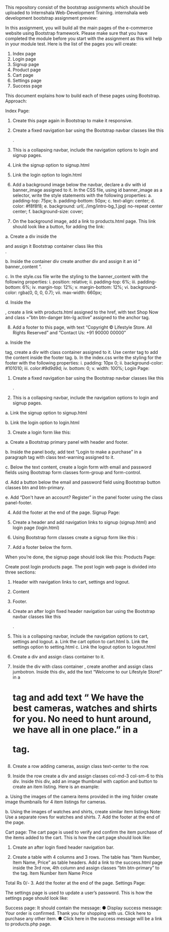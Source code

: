 This repository consist of the bootstrap assignments which should be uploaded to Internshala Web-Development Training.
internshala web development bootstrap assignment
preview:

In this assignment, you will build all the main pages of the e-commerce website
using Bootstrap framework. Please make sure that you have completed the module
before you start with the assignment as this will help in your module test.
Here is the list of the pages you will create:
1. Index page
2. Login page
3. Signup page
4. Product page
5. Cart page
6. Settings page
7. Success page


This document explains how to build each of these pages using Bootstrap.
Approach:


Index Page:

1. Create this page again in Bootstrap to make it responsive.

2. Create a fixed navigation bar using the Bootstrap navbar classes like this <div
class="navbar navbar-inverse navbar-fixed-top">.

3. This is a collapsing navbar, include the navigation options to login and signup pages.
4. Link the signup option to signup.html

5. Link the login option to login.html

6. Add a background image below the navbar, declare a div with id
banner_image assigned to it. In the CSS file, using id banner_image as a
selector, write the style statements with the following properties:
a. padding-top: 75px;
b. padding-bottom: 50px;
c. text-align: center;
d. color: #f8f8f8;
e. background: url(../img/intro-bg_1.jpg) no-repeat center center;
f. background-size: cover;


7. On the background image, add a link to products.html page. This link should
look like a button, for adding the link:

a. Create a div inside the <div id=banner_image> and assign it Bootstrap
container class like this <div class= “container”>.
  
b. Inside the container div create another div and assign it an id
“ banner_content ”.

c. In the style.css file write the styling to the banner_content with the
following properties:
i. position: relative;
ii. padding-top: 6%;
iii. padding-bottom: 6%;
iv. margin-top: 12%;
v. margin-bottom: 12%;
vi. background-color: rgba(0, 0, 0, 0.7);
vii. max-width: 660px;

d. Inside the <div id=”banner_content”>, create a link with products.html
assigned to the href, with text Shop Now and class =”btn btn-danger
btn-lg active” assigned to the anchor tag.
  
  
8. Add a footer to this page, with text “Copyright © Lifestyle Store. All Rights
Reserved” and “Contact Us: +91 90000 00000”

a. Inside the <footer> tag, create a div with class container assigned to it.
Use center tag to add the content inside the footer tag.
b. In the index.css write the styling for the footer with the following
properties:
i. padding: 10px 0;
ii. background-color: #101010;
iii. color:#9d9d9d;
iv. bottom: 0;
v. width: 100%;
Login Page:
  
1. Create a fixed navigation bar using the Bootstrap navbar classes like this <div
class="navbar navbar-inverse navbar-fixed-top">.

2. This is a collapsing navbar, include the navigation options to login and signup pages.

a. Link the signup option to signup.html

b. Link the login option to login.html

3. Create a login form like this:

a. Create a Bootstrap primary panel with header and footer.

b. Inside the panel body, add text “Login to make a purchase” in a paragraph
tag with class text-warning assigned to it.

c. Below the text content, create a login form with email and password
fields using Bootstrap form classes form-group and form-control.

d. Add a button below the email and password field using Bootstrap
button classes btn and btn-primary.

e. Add “Don't have an account? Register” in the panel footer using the
class panel-footer.

4. Add the footer at the end of the page.
Signup Page:

1. Create a header and add navigation links to signup (signup.html) and login
page (login.html)

2. Using Bootstrap form classes create a signup form like this :
3. Add a footer below the form.

When you’re done, the signup page should look like this:
Products Page:

Create post login products page. The post login web page is divided into three
sections:

1. Header with navigation links to cart, settings and logout.
2. Content
3. Footer.

1. Create an after login fixed header navigation bar using the Bootstrap navbar classes
like this <div class="navbar navbar-inverse navbar-fixed-top">.
  
2. This is a collapsing navbar, include the navigation options to cart, settings and
logout.
a. Link the cart option to cart.html
b. Link the settings option to setting.html
c. Link the logout option to logout.html

3. Create a div and assign class container to it.

4. Inside the div with class container , create another and assign class jumbotron. Inside
this div, add the text “Welcome to our Lifestyle Store!” in a <h1> tag and add text “
We have the best cameras, watches and shirts for you. No need to hunt around, we
have all in one place.” in a <p> tag.
  
5. Create a row adding cameras, assign class text-center to the row.

6. Inside the row create a div and assign classes col-md-3 col-sm-6 to this div. Inside
this div, add an image thumbnail with caption and button to create an item listing.
Here is an example:

a. Using the images of the camera items provided in the img folder create image
thumbnails for 4 item listings for cameras.

b. Using the images of watches and shirts, create similar item listings
Note: Use a separate rows for watches and shirts.
7. Add the footer at the end of the page.


Cart page:
The cart page is used to verify and confirm the item purchase of the items added to
the cart. This is how the cart page should look like:

1. Create an after login fixed header navigation bar.

2. Create a table with 4 columns and 3 rows. The table has “Item Number, Item Name,
Price” as table headers. Add a link to the success.html page inside the 3rd row, 4th
column and assign classes “btn btn-primary” to the <a> tag.
Item Number Item Name Price
  
Total Rs 0/-
3. Add the footer at the end of the page.
Settings Page:

The settings page is used to update a user’s password. This is how the settings page
should look like:

Success page:
It should contain the message:
● Display success message: Your order is confirmed. Thank you for shopping
with us. Click here to purchase any other item.
● Click here in the success message will be a link to products.php page.

